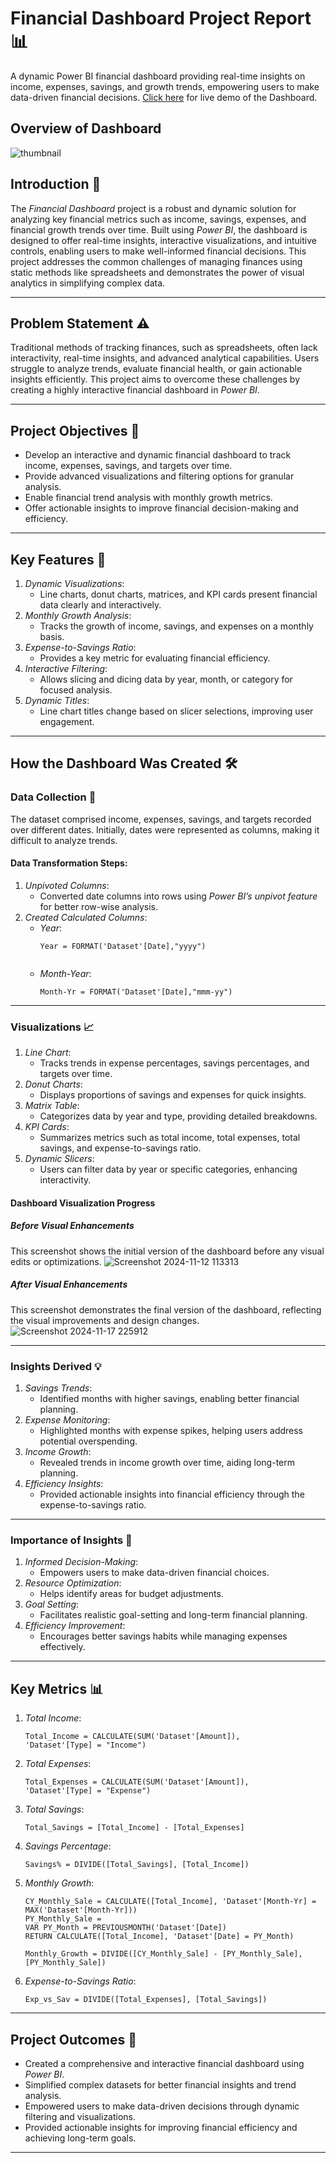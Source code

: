 # Financial Dashboard Project Report 📊
A dynamic Power BI financial dashboard providing real-time insights on income, expenses, savings, and growth trends, empowering users to make data-driven financial decisions.
[Click here](https://app.powerbi.com/view?r=eyJrIjoiMTFiM2ViMTMtNzNmZi00YzNjLWFlNDgtMWQ2OGUxMjBjMjU2IiwidCI6IjcyZjJhZDk4LWM0OWMtNDBjOC1hYmFmLWQ5ZWMwZmVmMmJjMSIsImMiOjF9) for live demo of the Dashboard.

## Overview of Dashboard
![thumbnail ](https://github.com/user-attachments/assets/d367e6d7-56d7-4625-a63e-6cb183af02e5)


## Introduction 🌟  
The *Financial Dashboard* project is a robust and dynamic solution for analyzing key financial metrics such as income, savings, expenses, and financial growth trends over time. Built using *Power BI*, the dashboard is designed to offer real-time insights, interactive visualizations, and intuitive controls, enabling users to make well-informed financial decisions. This project addresses the common challenges of managing finances using static methods like spreadsheets and demonstrates the power of visual analytics in simplifying complex data.

---

## Problem Statement ⚠  
Traditional methods of tracking finances, such as spreadsheets, often lack interactivity, real-time insights, and advanced analytical capabilities. Users struggle to analyze trends, evaluate financial health, or gain actionable insights efficiently. This project aims to overcome these challenges by creating a highly interactive financial dashboard in *Power BI*.

---

## Project Objectives 🎯  
- Develop an interactive and dynamic financial dashboard to track income, expenses, savings, and targets over time.  
- Provide advanced visualizations and filtering options for granular analysis.  
- Enable financial trend analysis with monthly growth metrics.  
- Offer actionable insights to improve financial decision-making and efficiency.

---

## Key Features 🌟  
1. *Dynamic Visualizations*:  
   - Line charts, donut charts, matrices, and KPI cards present financial data clearly and interactively.  
2. *Monthly Growth Analysis*:  
   - Tracks the growth of income, savings, and expenses on a monthly basis.  
3. *Expense-to-Savings Ratio*:  
   - Provides a key metric for evaluating financial efficiency.  
4. *Interactive Filtering*:  
   - Allows slicing and dicing data by year, month, or category for focused analysis.  
5. *Dynamic Titles*:  
   - Line chart titles change based on slicer selections, improving user engagement.

---

## How the Dashboard Was Created 🛠  

### Data Collection 📅  
The dataset comprised income, expenses, savings, and targets recorded over different dates. Initially, dates were represented as columns, making it difficult to analyze trends.

#### Data Transformation Steps:  
1. *Unpivoted Columns*:  
   - Converted date columns into rows using *Power BI’s unpivot feature* for better row-wise analysis.  
2. *Created Calculated Columns*:  
   - *Year*:
     ```DAX
     Year = FORMAT('Dataset'[Date],"yyyy")
       
   - *Month-Year*:  
     ```DAX
     Month-Yr = FORMAT('Dataset'[Date],"mmm-yy")  
     
---

### Visualizations 📈  
1. *Line Chart*:  
   - Tracks trends in expense percentages, savings percentages, and targets over time.  
2. *Donut Charts*:  
   - Displays proportions of savings and expenses for quick insights.  
3. *Matrix Table*:  
   - Categorizes data by year and type, providing detailed breakdowns.  
4. *KPI Cards*:  
   - Summarizes metrics such as total income, total expenses, total savings, and expense-to-savings ratio.  
5. *Dynamic Slicers*:  
   - Users can filter data by year or specific categories, enhancing interactivity.
  
#### Dashboard Visualization Progress
  ##### Before Visual Enhancements
  This screenshot shows the initial version of the dashboard before any visual edits or optimizations.
  ![Screenshot 2024-11-12 113313](https://github.com/user-attachments/assets/84e158bb-f467-4600-b6be-c5ac5b628b40)

  

 ##### After Visual Enhancements
 This screenshot demonstrates the final version of the dashboard, reflecting the visual improvements and design changes.
  ![Screenshot 2024-11-17 225912](https://github.com/user-attachments/assets/20f436e4-71f9-42cc-96ce-ebd0d1edbf98)

  


---

### Insights Derived 💡  
1. *Savings Trends*:  
   - Identified months with higher savings, enabling better financial planning.  
2. *Expense Monitoring*:  
   - Highlighted months with expense spikes, helping users address potential overspending.  
3. *Income Growth*:  
   - Revealed trends in income growth over time, aiding long-term planning.  
4. *Efficiency Insights*:  
   - Provided actionable insights into financial efficiency through the expense-to-savings ratio.

---

### Importance of Insights 🔑  
1. *Informed Decision-Making*:  
   - Empowers users to make data-driven financial choices.  
2. *Resource Optimization*:  
   - Helps identify areas for budget adjustments.  
3. *Goal Setting*:  
   - Facilitates realistic goal-setting and long-term financial planning.  
4. *Efficiency Improvement*:  
   - Encourages better savings habits while managing expenses effectively.

---

## Key Metrics 📊  
1. *Total Income*:  
   ```DAX
   Total_Income = CALCULATE(SUM('Dataset'[Amount]), 'Dataset'[Type] = "Income")  
2. *Total Expenses*:  
   ```DAX
   Total_Expenses = CALCULATE(SUM('Dataset'[Amount]), 'Dataset'[Type] = "Expense")  
3. *Total Savings*:  
   ```DAX
   Total_Savings = [Total_Income] - [Total_Expenses]  
4. *Savings Percentage*:  
   ```DAX
   Savings% = DIVIDE([Total_Savings], [Total_Income])  
5. *Monthly Growth*:  
   ```DAX
   CY_Monthly_Sale = CALCULATE([Total_Income], 'Dataset'[Month-Yr] = MAX('Dataset'[Month-Yr]))
   PY_Monthly_Sale = 
   VAR PY_Month = PREVIOUSMONTH('Dataset'[Date])
   RETURN CALCULATE([Total_Income], 'Dataset'[Date] = PY_Month)

   Monthly_Growth = DIVIDE([CY_Monthly_Sale] - [PY_Monthly_Sale], [PY_Monthly_Sale])  
6. *Expense-to-Savings Ratio*:  
   ```DAX
   Exp_vs_Sav = DIVIDE([Total_Expenses], [Total_Savings])
   
---

## Project Outcomes 🎉  
- Created a comprehensive and interactive financial dashboard using *Power BI*.  
- Simplified complex datasets for better financial insights and trend analysis.  
- Empowered users to make data-driven decisions through dynamic filtering and visualizations.  
- Provided actionable insights for improving financial efficiency and achieving long-term goals.

---
